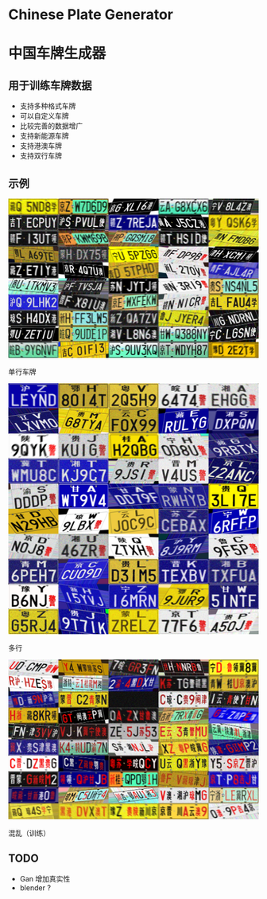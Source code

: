 # Chinese Plate Generator
# 中国车牌生成器

## 用于训练车牌数据

+ 支持多种格式车牌
+ 可以自定义车牌
+ 比较完善的数据增广
+ 支持新能源车牌
+ 支持港澳车牌
+ 支持双行车牌

## 示例

![image](https://github.com/afterimagex/PlateGen/blob/master/examples/single_plate.jpg)

单行车牌

![image](https://github.com/afterimagex/PlateGen/blob/master/examples/double_plate.jpg)

多行

![image](https://github.com/afterimagex/PlateGen/blob/master/examples/shuffle_plate.jpg)

混乱（训练）

## TODO

+ Gan 增加真实性
+ blender ?